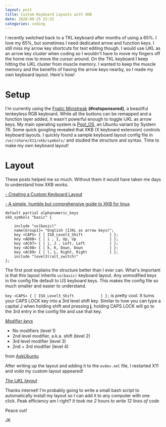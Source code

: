 ```yaml
---
layout: post
title: Custom Keyboard Layouts with XKB
date: 2020-09-25 22:32
categories: coding
---
```

I recently switched back to a TKL keyboard after months of using a 65%. I love my 65%, but sometimes I need dedicated arrow and function keys. I still miss my arrow key shortcuts for text editing though. I would use IJKL as an arrow key cluster when coding so I wouldn't have to move my fingers off the home row to move the cursor around. On the TKL keyboard I keep hitting the IJKL cluster from muscle memory. I wanted to keep the muscle memory and the benefits of having the arrow keys nearby, so I made my own keyboard layout. Here's how!

# Setup 
I'm currently using the [Fnatic Ministreak](https://fnatic.com/gear/en/mini-streak/) **\(#notsponsored\)**, a beautiful tenkeyless RGB keyboard. While all the buttons can be remapped and a function layer added, it wasn't powerful enough to toggle IJKL as arrow keys. My main operating system is [Pop!_OS](https://pop.system76.com/), an Ubuntu variant by System 76. Some quick googling revealed that XKB (X keyboard extension) controls keyboard layouts. I quickly found a sample keyboard layout config file in `/usr/share/X11/xkb/symbols/` and studied the structure and syntax. Time to make my own keyboard layout!

# Layout
These posts helped me so much. Without them it would have taken me days to understand how XKB works.

[- Creating a Custom Keyboard Layout](https://askubuntu.com/questions/482678/how-to-add-a-new-keyboard-layout-custom-keyboard-layout-definition)

[- A simple, humble but comprehensive guide to XKB for linux](https://medium.com/@damko/a-simple-humble-but-comprehensive-guide-to-xkb-for-linux-6f1ad5e13450)

```
default	partial alphanumeric_keys
xkb_symbols "basic" {

    include "us(basic)"
    name[Group1]= "English (IJKL as arrow keys)";
	key <CAPS> { [ ISO_Level3_Shift            ] };
	key <AD08> { [ i , I, Up, Up               ] };
	key <AC07> { [ j, J , Left, Left           ] };
	key <AC08> { [ k, K, Down, Down            ] };
	key <AC09> { [ l, L, Right, Right          ] };	
    include "level3(ralt_switch)"
};
```

The first post explains the structure better than I ever can. What's important is that this layout  inherits `us(basic)`  keyboard layout. Any unmodified keys in the config file default to US keyboard keys. This makes the config file so much smaller and easier to understand.

`key <CAPS> { [ ISO_Level3_Shift            ] };` is pretty cool. It turns your CAPS LOCK key into a 3rd level shift key. Similar to how you can type a capital J when  holding shift and pressing **j**, holding CAPS LOCK will go to the 3rd entry in the config file and use that key.

[*Modifier keys*](/images/stack.png)

- No modifiers (level 1)
- 2nd level modifier, a.k.a. shift (level 2)
- 3rd level modifier (level 3)
- 2nd + 3rd modifier (level 4)

from [AskUbuntu](https://askubuntu.com/questions/41213/what-does-key-to-choose-5th-level-in-gnome-keyboard-properties-do)

After writing up the layout and adding it to the `evdev.xml` file, I restarted X11 and *voila* my custom layout appeared!

[*The IJKL layout*](/images/layout.png)

Thanks internet! I'm probably going to write a small bash script to automatically install my layout so I can add it to any computer with one click. Peak efficiency am I right? *It took me 2 hours to write 12 lines of code*

Peace out!

JK
